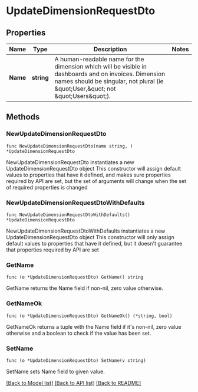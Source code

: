 # UpdateDimensionRequestDto

## Properties

Name | Type | Description | Notes
------------ | ------------- | ------------- | -------------
**Name** | **string** | A human-readable name for the dimension which will be visible in dashboards and on invoices. Dimension names should be singular, not plural (ie \&quot;User,\&quot; not \&quot;Users\&quot;). | 

## Methods

### NewUpdateDimensionRequestDto

`func NewUpdateDimensionRequestDto(name string, ) *UpdateDimensionRequestDto`

NewUpdateDimensionRequestDto instantiates a new UpdateDimensionRequestDto object
This constructor will assign default values to properties that have it defined,
and makes sure properties required by API are set, but the set of arguments
will change when the set of required properties is changed

### NewUpdateDimensionRequestDtoWithDefaults

`func NewUpdateDimensionRequestDtoWithDefaults() *UpdateDimensionRequestDto`

NewUpdateDimensionRequestDtoWithDefaults instantiates a new UpdateDimensionRequestDto object
This constructor will only assign default values to properties that have it defined,
but it doesn't guarantee that properties required by API are set

### GetName

`func (o *UpdateDimensionRequestDto) GetName() string`

GetName returns the Name field if non-nil, zero value otherwise.

### GetNameOk

`func (o *UpdateDimensionRequestDto) GetNameOk() (*string, bool)`

GetNameOk returns a tuple with the Name field if it's non-nil, zero value otherwise
and a boolean to check if the value has been set.

### SetName

`func (o *UpdateDimensionRequestDto) SetName(v string)`

SetName sets Name field to given value.



[[Back to Model list]](../README.md#documentation-for-models) [[Back to API list]](../README.md#documentation-for-api-endpoints) [[Back to README]](../README.md)


